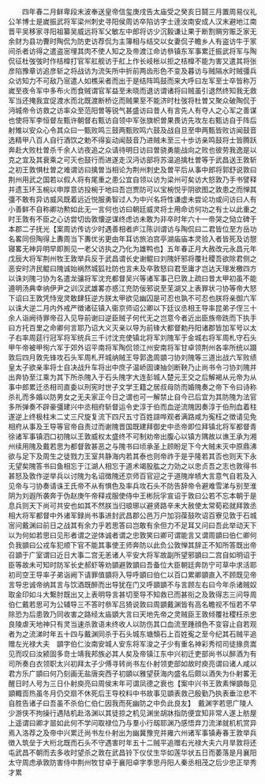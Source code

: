 <!-- { "loadSidebar": true } -->
　　四年春二月鲜卑段末波奉送皇帝信玺庚戌告太庙受之癸亥日鬪三月置周易仪礼公羊博士是嵗振武将军梁州刺史寻阳侯周访卒陷访字士逹汝南安成人汉末避地江南晋平吴移家寻阳祖纂吴威远将军父敏左中郎将访少沉毅谦让果于断割赒穷赈乏家无余财为县功曹时陶侃为防吏访荐侃为主簿相与结交以女妻侃子瞻乡人有盗访牛于冡间杀者访得之遣盗宻埋其肉不使人知之及帝渡江命访叅镇东军事累迁振武将军与陶侃征杜弢弢时作桔橰打官军舡舰访于舡上作长岐枨以拒之桔橰不能为害又遣其将张彦陷豫章访追彦斩之将战访为流矢所中折前两齿形色不变及暮访与贼隔水时贼彊兵众访知力不可敌乃宻遣人如樵采者而出于是结阵鸣鼓而来大呼曰左军至士卒皆称万嵗至夜令军中多布火而食贼谓官军益至未晓而退访谓诸将曰贼虽引退然终知我无救军当还掩我宜促渡水而北既渡断桥讫而贼果至不能济时杜弢将杜曽又聚众破陶侃于沔城帝令访救之访率众至范阳曽等锐气甚盛访曰昔人有言先人有夺人之心军之善谋也使将军李恒督左甄许朝督右甄访自领中军张旗帜曽果畏访先攻左右甄访自于阵后射雉以安众心令其众曰一甄败鸣三鼓两甄败鸣六鼓及战自旦至申两甄皆败访闻鼓音选精甲八百人自行酒饮之勅不得妄动闻鼓音乃进贼未至三十歩访亲鸣鼓将士皆腾跃奔赴大败杜曽杀千余人访夜追之众请待明日访曰曽骁勇能战向之败也彼劳我逸是以克之宜及其衰乘之可灭也鼓行而进遂走汉沔访部将苏温追擒杜曽等于武昌送王敦斩之初王敦惧杜曽之难谓访曰擒曽当相论为荆州刺史及曽平后从事中郎将郭舒说敦曰荆州用武之国若以假人将有尾重之患公宜自领以访为梁州可矣访大怒敦乃手书譬释并遗玉环玉椀以申厚意访投椀于地曰吾岂贾防可以宝椀悦乎阴欲图之敦患之而惮其彊不敢有异访威风既着远近悦服勇智过人为中兴名将性谦虚未尝论功或问访曰人有小善鲜不自称卿功勲如此无一言何也访曰朝廷威灵将士用命访何功之有士以此重之时王敦有不臣之心访尝切齿敦懐逆谋终虑访未敢为非卒时年六十一帝哭之恸立碑于本郡二子抚光【案周访传访少时遇善相者庐江陈训谓访与陶侃曰二君皆位至方岳功名畧同但陶得上夀周当下夀优劣更由年耳访旅泊宫亭湖庙庙本灵验入者皆死及访憇寝畧无神异明早即厠见一老父访执之乃化为雄鸭也】五年春正月大赦改元永昌元年戊辰大将军荆州牧王敦举兵反于武昌谓长史谢鲲曰刘隗奸邪将覆社稷吾欲除君侧之恶安时济民鲲曰隗诚始祸然城狐社防也言未及卒敦怒曰君至庸才岂达天理发檄四方以诛刘隗刁协为名遣龙骧将军沈充都督吴兴等诸军事己巳敦上疏曰昔太甲初虽不能遵明汤典幸纳伊尹之训汉武雄畧亦惑江充防佞邪说至芜湖又上表罪状刁协等帝大怒下诏曰王敦凭恃宠灵敢肆狂逆方朕太甲欲见幽囚是可忍也孰不可忍也朕将亲御六军以诛大逆二月内外戒严徴诸征镇入衞京师诏公卿以下廷议丞相王导率昆弟子侄三十余人诣阙待罪帝召入见导前谢曰逆臣贼子何代无之岂意今者近出臣族帝跣而下执手曰方托百里之命卿何言耶乃诏大义灭亲以导为前锋大都督勅丹阳诸郡皆加军号以太子右率周莚行冠军将军统兵三千讨沈充使镇北将军刘隗军于金城右将军周札守石头甲午帝被甲徇六军于郊外诏平南将军陶侃领江州安南将军甘卓领荆州各率所统以蹑敦后四月敦先锋攻石头军周札开城纳贼王导郭逸周顗刁协刘隗等三道出战六军败绩皇太子欲亲率将士自决战升车将出中庶子温峤固谏抽剑断鞅乃止尚书令刁协刘隗并出奔协至江乘为其下所杀隗入于石头隗字大连彭城人楚元王交之后解褐从元帝为从事中郎累迁丞相司直委以刑宪时世子文学王籍之居叔母防而婚隗奏之帝下令曰诗称杀礼而多婚以防男女之无夫家正今日之谓也可一解禁止自今已后宜为其防隗为法官多所弹奏不辟豪彊建兴中丞相府斩督运令史淳于伯而血逆流隗因奏淳于伯刑血着柱遂逆上终极柱末二丈三尺旋复流下四尺五寸百姓諠哗观者满路咸为寃枉之徴请见免相府从事及王导等官帝自责过而谢隗晋国既建拜御史中丞帝即位拜镇北将军都督青徐诸军事镇泗口初隗以王敦威权太盛终不可制劝帝出腹心以镇方隅故以谯王承为湘州续用隗及戴若思为都督敦甚恶之与隗书曰顷承圣上顾盼足下今大贼未灭中原鼎沸欲与足下及周生之徒戮力王室共静海内若其泰也则帝祚于是乎隆若其否也则天下永无望矣隗答书曰鱼相忘于江湖人相忘于道术竭股肱之力効之以忠贞吾之志也敦得书甚怒及敦作逆举兵以讨隗为名诏徴隗还京师百官迎之于道隗岸帻大言意气自若及入见帝与刁协奏请诛王氏帝不从有惧色及率兵攻石头不防告辞帝令避难雪涕与别至淮阴为刘遐所袭奔于伪赵庚午帝释戎服使侍中王彬阮孚宣诏于敦曰公若不忘本朝于是息兵则天下尚可共安也如其不然朕当归琅琊以避贤路辛未大赦使太常荀崧就拜敦丞相大将军都督中外诸军録尚书事进封武昌郡公邑万户加羽葆鼓吹诏百寮见敦于石城宻问戴渊曰前日之战其有余力乎若思答曰岂敢有余但力不足耳又问曰吾此举动天下以为何如若思曰见形者谓之逆体诚者谓之忠敦笑曰卿可谓能言又谓周顗曰伯仁卿何负我顗曰公戎车犯顺下官不能其事使王师奔防以此负公敦惮其辞正不知所答既出帝召顗于广室谓曰近日大事二宫无恙诸人平安大将军故副所望邪顗曰二宫自如明诏于臣等故未可知时防军长史郝虾等劝顗避敦顗曰吾备位大臣朝廷奔防宁可草中求活耶初司空王导率子弟诣阙下请罪值顗将入导呼顗曰伯仁以百口累卿顗直入不顾既见帝言导忠诚帝纳其言与饮酒既醉而出导犹在门又呼顗顗不与言顾左右曰今年杀诸贼奴取金印如斗大繋肘既出又上表明导言甚切至导不知救已而甚衔之及敦得志三问导周伯仁戴若思可为公辅导三不答时叅军吕猗说敦曰周顗戴渊皆有高名瞻视不恒若不早除恐为后患敦乃同收害之路经太庙顗大言曰天地先帝之灵贼臣王敦倾覆社稷枉杀忠良陵虐天地神只有灵当速杀敦语未终收人以防伤其口血流至踵顔色不变容止自若观者为之流涕时年五十四与戴渊同杀于石头城东塘頽石上百姓寃之至今纪其石贼平追赠左光禄大夫　顗字伯仁汝南安城人安东将军浚之子少有重名神彩秀彻司徒掾贲嵩见而叹曰汝颍固多竒士靖我邦族必其人矣及帝镇江东中兴初迁吏部尚书以醉酒为有司所奏白衣领职太兴初拜太子少傅寻转尚书左仆射领吏部如故时庾亮谓曰诸人咸以君方乐广顗曰何乃刻画无盐唐突西子初顗以雅望获海内盛名后颇以酒失为仆射畧无醒日时人号为三日仆射庾亮曰周侯末年可谓凤德之衰也【案中兴书王敦素惮顗毎见顗輙靣热虽冬月仍交扇不休死后王导校料中书故事见顗表救己殷勤乃执表垂泣悲不自胜告诸子曰吾虽不杀伯仁伯仁因我而死幽防之中负此良友】　戴渊字若思广陵人少游侠不拘操行遇陆机赴洛渊以其徒掠之机见渊坐胡牀指防便宜知非常人遂上舫屋上遥谓曰卿才噐如此何不学问取禄位乃与羣小行刼耶渊乃感悟弃刀流涕就机机赏异焉入洛荐之及帝中兴累迁尚书左仆射出为幽冀豫兖并雍六州诸军事镇寿春王敦举兵徴入筑垒于大桁北既而石头不守遇害时年五十二贼平追赠右光禄大夫六月旱敦将还屯武昌不朝而去多收时望杀之敦在武昌铃下仪仗生华如莲华状五日而萎落是月襄阳太守周虑承敦防害侍中荆州牧甘卓于襄阳卓字季思丹阳人秦丞相茂之后少忠正举秀才累
